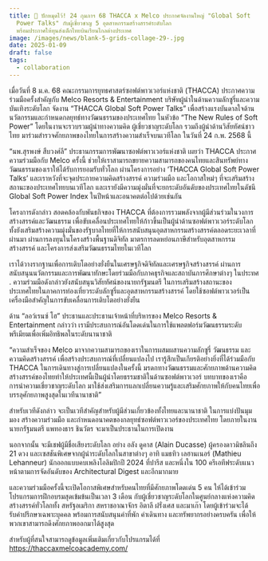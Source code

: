 ```yaml
---
title: 📌 ปักหมุดไว้! 24 กุมภาฯ 68 THACCA x Melco ประกาศจัดงานใหญ่ "Global Soft
  Power Talks" กับผู้เชี่ยวชาญ 5 อุตสาหกรรมสร้างสรรค์ระดับโลก
  พร้อมประกาศให้ทุนส่งเด็กไทยบินเรียนไกลต่างประเทศ
image: /images/news/blank-5-grids-collage-29-.jpg
date: 2025-01-09
draft: false
tags:
  - collaboration
---
```

เมื่อวันที่ 8 ม.ค. 68 คณะกรรมการยุทธศาสตร์ซอฟต์พาวเวอร์แห่งชาติ (THACCA) ประกาศความร่วมมือครั้งสำคัญกับ Melco Resorts & Entertainment บริษัทผู้นำในด้านความลักซูรี่และความบันเทิงระดับโลก จัดงาน “THACCA Global Soft Power Talks” เพื่อสร้างแรงบันดาลใจด้านนวัตกรรมและกำหนดกลยุทธ์ทางวัฒนธรรมของประเทศไทย ในหัวข้อ “The New Rules of Soft Power” โดยในงานจะรวบรวมผู้นำทางความคิด ผู้เชี่ยวชาญระดับโลก รวมถึงผู้นำด้านวิสัยทัศน์ชาวไทย มาร่วมสำรวจศักยภาพของไทยในการสร้างความสำเร็จบนเวทีโลก ในวันที่ 24 ก.พ. 2568 นี้

“นพ.สุรพงษ์ สืบวงศ์ลี” ประธานกรรมการพัฒนาซอฟต์พาวเวอร์แห่งชาติ เผยว่า THACCA ประกาศความร่วมมือกับ Melco ครั้งนี้ ช่วยให้เราสามารถขยายความสามารถของคนไทยและสินทรัพย์ทางวัฒนธรรมของเราให้ได้รับการยอมรับทั่วโลก ผ่านโครงการอย่าง ‘THACCA Global Soft Power Talks’ และเราหวังที่จะจุดประกายความคิดสร้างสรรค์ ความร่วมมือ และโอกาสใหม่ๆ ที่จะเสริมสร้างสถานะของประเทศไทยบนเวทีโลก และเรายังมีความมุ่งมั่นที่จะยกระดับอันดับของประเทศไทยในดัชนี Global Soft Power Index ในปีหน้าและอนาคตต่อไปด้วยเช่นกัน

โครงการดังกล่าว สอดคล้องกับพันธกิจของ THACCA ที่ต้องการรวมพลังจากผู้มีส่วนร่วมในวงการสร้างสรรค์และวัฒนธรรม เพื่อขับเคลื่อนประเทศไทยให้ก้าวขึ้นเป็นผู้นำด้านซอฟต์พาวเวอร์ระดับโลก ทั้งยังเสริมสร้างความมุ่งมั่นของรัฐบาลไทยที่ให้การสนับสนุนอุตสาหกรรมสร้างสรรค์ตลอดระยะเวลาที่ผ่านมา ผ่านการลงทุนในโครงสร้างพื้นฐานดิจิทัล มาตรการลดหย่อนภาษีสำหรับอุตสาหกรรมสร้างสรรค์ และโครงการส่งเสริมวัฒนธรรมไทยในเวทีโลก 

เราได้วางรากฐานเพื่อการเติบโตอย่างยั่งยืนในเศรษฐกิจดิจิทัลและเศรษฐกิจสร้างสรรค์ ผ่านการสนับสนุนนวัตกรรมและการพัฒนาทักษะโดยร่วมมือกับภาคธุรกิจและสถาบันการศึกษาต่างๆ ในประทศ
.
ความร่วมมือดังกล่าวยังสนับสนุนวิสัยทัศน์ของนายกรัฐมนตรี ในการเสริมสร้างสถานะของประเทศไทยในภาคการท่องเที่ยวระดับลักซูรี่และอุตสาหกรรมสร้างสรรค์ โดยใช้ซอฟต์พาวเวอร์เป็นเครื่องมือสำคัญในการขับเคลื่อนการเติบโตอย่างยั่งยืน

ด้าน “ลอว์เรนซ์ โฮ” ประธานและประธานเจ้าหน้าที่บริหารของ Melco Resorts & Entertainment กล่าวว่า เรามีประสบการณ์อันโดดเด่นในการใช้แพลตฟอร์มวัฒนธรรมระดับพรีเมียมเพื่อเพิ่มอิทธิพลในระดับนานาชาติ 

“ความสำเร็จของ Melco มาจากความสามารถของเราในการผสมผสานความลักซูรี่ วัฒนธรรม และความคิดสร้างสรรค์ เพื่อสร้างประสบการณ์ที่เปลี่ยนแปลงไป เรารู้สึกเป็นเกียรติอย่างยิ่งที่ได้ร่วมมือกับ THACCA ในการเดินทางสู่การเปลี่ยนแปลงในครั้งนี้ มรดกทางวัฒนธรรมและศักยภาพด้านความคิดสร้างสรรค์ของไทยทำให้ประเทศนี้เป็นผู้นำโดยธรรมชาติในด้านซอฟต์พาวเวอร์ บทบาทของเราคือการนำความเชี่ยวชาญระดับโลก มาใช้ส่งเสริมการแลกเปลี่ยนความรู้และเสริมศักยภาพให้กับคนไทยเพื่อบรรลุศักยภาพสูงสุดในเวทีนานาชาติ”

สำหรับเวทีดังกล่าว จะเป็นเวทีสำคัญสำหรับผู้มีส่วนเกี่ยวข้องทั้งไทยและนานาชาติ ในการแบ่งปันมุมมอง สร้างความร่วมมือ และกำหนดอนาคตของกลยุทธ์ซอฟต์พาวเวอร์ของประเทศไทย โดยภายในงาน นายกรัฐมนตรี แพทองธาร ชินวัตร จะมาเป็นประธานในการเปิดงาน

นอกจากนั้น จะมีเชฟผู้มีชื่อเสียงระดับโลก อย่าง อลัง ดูคาส (Alain Ducasse) ผู้ครองดาวมิชลินถึง 21 ดวง และเซสชันพิเศษจากผู้นำระดับโลกในสาขาต่างๆ อาทิ แมธทิว เลฮานเนอร์ (Mathieu Lehanneur) นักออกแบบคบเพลิงโอลิมปิกปี 2024 ที่ปารีส และหนึ่งใน 100 ครีเอทีฟระดับแนวหน้าตามการจัดอันดับของ Architectural Digest และอีกมากมาย

และความร่วมมือครั้งนี้จะเปิดโอกาสพิเศษสำหรับคนไทยที่มีศักยภาพโดดเด่น 5 คน ให้ได้เข้าร่วมโปรแกรมการฝึกอบรมสุดเข้มข้นเป็นเวลา 3 เดือน กับผู้เชี่ยวชาญระดับโลกในศูนย์กลางแห่งความคิดสร้างสรรค์ทั่วโลกทั้ง สหรัฐอเมริกา สหราชอาณาจักร อิตาลี ฝรั่งเศส และมาเก๊า โดยผู้เข้าร่วมจะได้รับคำปรึกษาเฉพาะบุคคล พร้อมการสนับสนุนค่าที่พัก ค่าเดินทาง และทรัพยากรอย่างครบครัน เพื่อให้พวกเขาสามารถดึงศักยภาพออกมาได้สูงสุด 

สำหรับผู้ที่สนใจสามารถดูข้อมูลเพิ่มเติมเกี่ยวกับโปรแกรมได้ที่ https://thaccaxmelcoacademy.com/ 
